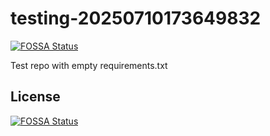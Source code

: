 # testing-20250710173649832
[![FOSSA Status](https://app.fossa.com/api/projects/git%2Bgithub.com%2Fkirogum%2Ftesting-20250710173649832.svg?type=shield)](https://app.fossa.com/projects/git%2Bgithub.com%2Fkirogum%2Ftesting-20250710173649832?ref=badge_shield)

Test repo with empty requirements.txt


## License
[![FOSSA Status](https://app.fossa.com/api/projects/git%2Bgithub.com%2Fkirogum%2Ftesting-20250710173649832.svg?type=large)](https://app.fossa.com/projects/git%2Bgithub.com%2Fkirogum%2Ftesting-20250710173649832?ref=badge_large)